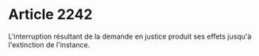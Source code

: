 # Article 2242

<p>L'interruption résultant de la demande en justice produit ses effets jusqu'à l'extinction de l'instance. </p>